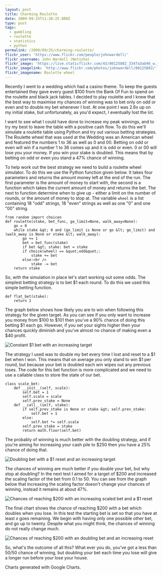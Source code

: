 ```yaml
---
layout: post
title: Charming Roulette
date: 2009-09-25T11:28:25.000Z
type: post
tags:
  - gambling
  - roulette
  - statistics
  - python
permalink: /2009/09/25/charming-roulette/
flickr_user: 'https://www.flickr.com/people/johnwardell/'
flickr_username: John Wardell (Netinho)
flickr_image: 'https://live.staticflickr.com/43/80125882_3347a3ab46_w.jpg'
flickr_imagelink: 'http://www.flickr.com/photos/johnwardell/80125882/'
flickr_imagename: Roulette wheel
---
```

Recently I went to a wedding which had a casino theme. To keep the guests entertained they gave every guest $100 from the Bank Of Fun to spend on the roulette and black jack tables. I decided to play roulette and I knew that the best way to maximise my chances of winning was to bet only on odd or even and to double my bet whenever I lost. At one point I was 2.6x up on my initial stake, but unfortunately, as you'd expect, I eventually lost the lot.

I want to see what I could have done to increase my peak winnings, and to try my best to leave the table with a positive cash flow. To do this we'll simulate a roulette table using Python and try out various betting strategies. The Roulette wheel that was used at the Wedding was an American wheel and featured the numbers 1 to 36 as well as 0 and 00. Betting on odd or even will win if a number 1 to 36 comes up and it is odd or even. 0 or 00 will lose you your money. If you win your stake is doubled. This means that by betting on odd or even you stand a 47% chance of winning.

To help work out the best strategy we need to build a roulette wheel simulator. To do this we use the Python function given below. It takes four parameters and returns the amount money left at the end of the run. The first parameter is the amount of money to start with, the second is a function which takes the current amount of money and returns the bet. The next to function determine when to give up - either a limit on the number of rounds, or the amount of money to stop at. The variable `wheel` is a list containing 18 "odd" strings, 18 "even" strings as well as one "0" and one "00" string.

    from random import choicen
    def roulette(stake, bet_func, go_limit=None, walk_away=None):
        go = 0
        while stake &gt; 0 and (go_limit is None or go &lt; go_limit) and (walk_away is None or stake &lt; walk_away):
            go += 1
            bet = bet_func(stake)
            if bet &gt; stake: bet = stake
            if choice(wheel) == &quot;odd&quot;:
                stake += bet
            else:<br />
                stake -= bet
        return stake

So, with the simulation in place let's start working out some odds. The simplest betting strategy is to bet $1 each round. To do this we used this simple betting function.

    def flat_bet(stake):
        return 1

The graph below shows how likely you are to win when following this strategy for the given target. As you can see if you only want to increase you money from $100 to $101 then you've a 90% chance of doing this betting $1 each go. However, if you set your sights higher then your chances quickly diminish and you've almost no chance of making even a $40 profit.

<img src="{{ site.baseurl }}/assets/chart?cht=lc&amp;chs=400x250&amp;chd=e:5u0ywUoYkah6eRawYxWVThSDR7OFNsKXKsI5IMHPFxGNF1FEFIEWEWDZCYCgB3CYBaB7CLBSBWBCA5BCAdA5AdAdApAtAZAZAUAh&amp;chco=0000FF&amp;chxt=y,x&amp;chxl=0:||20%25|40%25|60%25|80%25|100%25|1:|101|111|121|131|141|151&amp;chg=0,25,5,5" alt="Constant $1 bet with an increasing target" />

The strategy I used was to double my bet every time I lost and reset to a $1 bet when I won. This means that on average you only stand to win $1 per round, but because your bet is doubled each win wipes out any previous loses. The code for this bet function is more complicated and we need to use a callable class to store the state of our bet.

    class scale_bet:
        def __init__(self, scale):
            self.bet = 1
            self.scale = scale
            self.prev_stake = None
        def __call__(self, stake):
            if self.prev_stake is None or stake &gt; self.prev_stake:
                self.bet = 1
            else:
                self.bet *= self.scale
            self.prev_stake = stake
            return math.floor(self.bet)

The probably of winning is much better with the doubling strategy, and if you're aiming for increasing your cash pile to $250 then you have a 25% chance of doing that.

<img src="{{ site.baseurl }}/assets/chart?cht=lc&amp;chs=400x250&amp;chd=e:kvf3h2iPmNgtf3crc.ehWVUeSfRaRyPrQAN9OqMaNsLtKHJuJaIlKLIEGmIdG-GNHnGVGeGRFUF1F9FoFg&amp;chco=0000FF&amp;chxt=y,x&amp;chxl=0:||20%25|40%25|60%25|80%25|100%25|1:|101|201|301|401|501&amp;chg=0,25,5,5" alt="Doubling bet with a $1 reset and an increasing target" />

The chances of winning are much better if you double your bet, but why stop at doubling? In the next test I aimed for a target of $200 and increased the scaling factor of the bet from 0.1 to 50. You can see from the graph below that increasing the scaling factor doesn't change your chances of winning, instead it remains at about 47%.

<img src="{{ site.baseurl }}/assets/chart?cht=lc&amp;chs=400x250&amp;chd=e:AAc7eVfXfCdwdLfOfndDdgcadoe-dDfjfzgAd0eqfSdPdscKbtd8e2eVe2gYeZd8dHczfCeqeJfKc3dweyfGhFc.ffffeRdoedeB&amp;chco=0000FF&amp;chxt=y,x&amp;chxl=0:||20%25|40%25|60%25|80%25|100%25|1:|0|10|20|30|40|50&amp;chg=0,25,5,5" alt="Chances of reaching $200 with an increasing scaled bet and a $1 reset" />

The final chart shows the chance of reaching $200 with a bet which doubles when you lose. In this test the starting bet is set so that you have at least <i>x</i> goes remaining. We begin with having only one possible other bet, and go up to twenty. Despite what you might think, the chances of winning do not really change much.

<img src="{{ site.baseurl }}/assets/chart?cht=lc&amp;chs=400x250&amp;chd=e:fPemdjd6dWeFd.eddpbkd-eud8d8eTeqeFeKdief&amp;chco=0000FF&amp;chxt=y,x&amp;chxl=0:||20%25|40%25|60%25|80%25|100%25|1:|1|2|3|4|5|6|7|8|9|10|11|12|13|14|15|16|17|18|19|20&amp;chg=0,25,5,5" alt="Chances of reaching $200 with an doubling bet and an increasing reset" />

So, what's the outcome of all this? What ever you do, you've got a less than 50/50 chance of winning, but doubling your bet each time you lose will give a longer run before your lose your house.

Charts generated with Google Charts.
